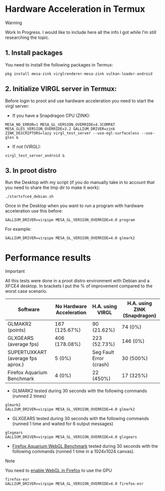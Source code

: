 # Hardware Acceleration in Termux
> [!WARNING]  
> Work In Progress. I would like to include here all the info I got while I'm still researching the topic. 

## 1. Install packages
You need to install the following packages in Termux: 
```
pkg install mesa-zink virglrenderer-mesa-zink vulkan-loader-android
```

## 2. Initialize VIRGL server in Termux: 
Before login to proot and use hardware acceleration you need to start the virgl server: 

* If you have a Snapdragon CPU (ZINK):
```
MESA_NO_ERROR=1 MESA_GL_VERSION_OVERRIDE=4.3COMPAT MESA_GLES_VERSION_OVERRIDE=3.2 GALLIUM_DRIVER=zink ZINK_DESCRIPTORS=lazy virgl_test_server --use-egl-surfaceless --use-gles &
```
* If not (VIRGL):
```
virgl_test_server_android &
```

## 3. In proot distro 
Run the Desktop with my script (if you do manually take in to account that you need to share the tmp dir to make it work): 
```
./startxfce4_debian.sh
```

Once in the Desktop when you want to run a program with hardware acceleration use this before: 
```
GALLIUM_DRIVER=virpipe MESA_GL_VERSION_OVERRIDE=4.0 program
```
For example: 
```
GALLIUM_DRIVER=virpipe MESA_GL_VERSION_OVERRIDE=4.0 glmark2
```

# Performance results 
> [!IMPORTANT]  
> All this tests were done in a proot distro environment with Debian and a XFCE4 desktop. In brackets I put the % of improvement compared to the worst case scenario.


| Software | No Hardware Acceleration | H.A. using VIRGL | H.A. using ZINK (Snapdragon) |
| --- | --- | --- | --- |
| GLMAKR2 (points) | 167 (125.67%) | 90 (21.62%) | 74 (0%)|
| GLXGEARS (average fps) | 406 (178.08%) | 223 (52.73%) | 146 (0%) |
| SUPERTUXKART (average fps aprox.) | 5 (0%) | Seg Fault Error (crash) | 30 (500%) |
| Firefox Aquarium Benchmark | 4 (0%) | 22 (450%) | 17 (325%)  |


* GLMARK2 tested during 30 seconds with the following commands (runned 2 times)
```
glmark2
GALLIUM_DRIVER=virpipe MESA_GL_VERSION_OVERRIDE=4.0 glmark2
```

* GLXGEARS tested during 30 seconds with the following commands (runned 1 time and waited for 6 output messages)
```
glxgears
GALLIUM_DRIVER=virpipe MESA_GL_VERSION_OVERRIDE=4.0 glxgears
```

* [Firefox Aquarium WebGL Benchmark](https://webglsamples.org/aquarium/aquarium.html) tested during 30 seconds with the following commands (runned 1 time in a 1024x1024 canvas).
> [!NOTE]  
> You need to [enable WebGL in Firefox](https://help.interplaylearning.com/en/help/how-to-enable-webgl-in-firefox) to use the GPU
  
```
firefox-esr
GALLIUM_DRIVER=virpipe MESA_GL_VERSION_OVERRIDE=4.0 firefox-esr
```
